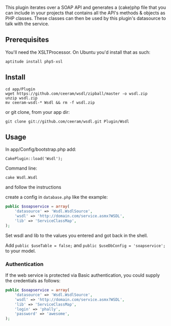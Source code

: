 This plugin iterates over a SOAP API and generates a (cake)php file that you can include in your projects
that contains all the API's methods & objects as PHP classes.
These classes can then be used by this plugin's datasource to talk with the service.

## Prerequisites

You'll need the XSLTProcessor. On Ubuntu you'd install that as such:

```shell
aptitude install php5-xsl
```

## Install

```shell
cd app/Plugin
wget https://github.com/ceeram/wsdl/zipball/master -o wsdl.zip
unzip wsdl.zip
mv ceeram-wsdl-* Wsdl && rm -f wsdl.zip
```
or git clone, from your app dir:

```shell
git clone git://github.com/ceeram/wsdl.git Plugin/Wsdl
```

## Usage

In app/Config/bootstrap.php add:

```
CakePlugin::load('Wsdl');
```

Command line:

```shell
cake Wsdl.Wsdl
```

and follow the instructions

create a config in `database.php` like the example:

```php
public $soapservice = array(
	'datasource' => 'Wsdl.WsdlSource',
	'wsdl' => 'http://domain.com/service.asmx?WSDL',
	'lib' => 'ServiceClassMap',
);
```

Set wsdl and lib to the values you entered and got back in the shell.

Add `public $useTable = false;` and `public $useDbConfig = 'soapservice';` to your model.


### Authentication

If the web service is protected via Basic authentication, you could supply
the credentials as follows:

```php
public $soapservice = array(
	'datasource' => 'Wsdl.WsdlSource',
	'wsdl' => 'http://domain.com/service.asmx?WSDL',
	'lib' => 'ServiceClassMap',
	'login' => 'phally',
	'password' => 'awesome',
);
```

